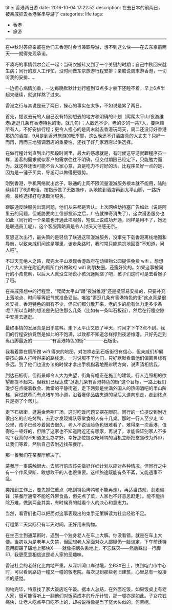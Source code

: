 title: 香港两日游
date: 2016-10-04 17:22:52
description: 在去日本的前两日，被亲戚抓去香港客串导游了
categories: life
tags:
- 香港
- 旅游
---

在中秋时答应亲戚在他们去香港时会当兼职导游，想不到这么快——在去东京前两天——就得兑现承诺。

不凑巧的事情偶尔会赶一起：当码农搬砖又到了一个关键的时期；自己中秋回来就生病；同行的友人工作忙，没时间做东京旅游行程安排；亲戚说周末游香港，一切听我的安排……

一边担心病情加重，一边每晚默默计划行程到12点多才躺下还睡不着，早上6点半起来继续，就这样熬了过来。

香港之行与其说是玩了两日，操心的事实在太多，不如说是累了两日。

首先，提议去玩的人自己没有特别想去的地方和明确的计划（爬爬太平山/夜游维港/逛逛几条有香港特色的街，就几句）；人数还不少，老的少的一共7人，要照顾所有人，不好安排行程；更令人担心的是周末就去香港玩两天，周二还没订好香港那边的酒店，9月是到香港旅游的旺季耶，这么晚还不订酒店真的大丈夫？只好一而再，再而三地强调酒店的重要性，还找了好几家酒店以供选择。

在做行程计划直到出行那段时间里，最大的感想就是，有时候这导游就跟程序员一样，游客的需求就似客户的需求往往不明确，但交付期限已经定下，只能勉力而为。就这样还很可能不合人家心意，真是吃力不讨好的活。比程序员好一点的是，因为是一锤子买卖，导游可以做得更强势。

刚到香港，手机网络就出岔子，联通的上网不限流量漫游服务根本就不能用，陆陆续续打了6通电话，按指示做了无数操作，从地铁到酒店再到太平山脚，一路折腾，最终选择打电话取消服务。

跟联通反映服务出现问题，他们从来都是否认。上次网络劫持塞广告如此（说是阿里云的问题，但威胁要向工信部投诉之后，广告就神奇消失了），这次漫游服务也如此（同行的一个亲戚也开通此项服务，短信上说成功开通，同样是用不了，她还是联通员工呢）。这个客服策略真是令人讨厌又倍感无奈。

反思这次出行，最失策的是轻信了联通这项漫游服务，没事先下载香港离线地图和导航，以致亲戚们问这是哪里、该走条路时，我时常只能尴尬地回答“不知道，问人吧”。

不过天无绝人之路，爬完太平山发现香港政府在动植物公园提供免费 wifi 。想想几个大人挤在附近的厕所门外蹭政府 wifi 刷朋友圈，还蛮好笑的。如果这事被同行的小孩觉察，以后大人就没立场说小孩沉迷网络了吧，孩子们这时可是去看猴子了哦。

在亲戚预想中的行程里，“爬爬太平山”跟“夜游维港”还是挺容易安排的，只要补充上落地点、时间等等细节就准备妥当。唯独“逛逛几条有香港特色的街”这点真是很难安排，香港特色的街有不少，但它们都分散开来，老的少的能有体力走多少条呢？所以当时的想法是先记住那么几条（比如有一条叫石板街），然后在行程空隙中安排去逛逛。

最终事情的发展真是出乎意料。走下太平山又歇了半天，时间才下午3点不到，我们的行程安排竟然是如此的不饱满，以致都不知道怎样撑到夜游维港。只好先走到离山脚最近的————“有香港特色的街”————石板街。

我看着靠在厕所蹭 wifi 得来的地图，对怎样走到石板街很有信心，但亲戚们却偏要按向路人打听得来的路线走。一时说服不了他们，只好默默看着他们偏离目标有多远。到了他们也没办法的时候才拿出手机指着地图辨明方向，说声请相信我。

到达石板街，但街景却令人大为失望，街角有幢正在施工的建筑，行人连照相的欲望都提不起来。但我们已经达成“逛逛几条有香港特色的街”这个目标，一路上我们漫步在点缀着教会、教堂的平静街道，走下两旁是坐满外国人的热闹酒吧的半山阶梯，穿过狭窄而有点堵车的小道，沿着奢侈品店夹道的皇后大道向东走，走到终点只是拐了个弯儿。

走下石板街，逛遍金紫荆广场，这时吃饭问题又摆在眼前。同行的一位提议到附近很出名的店吃烤鸭，去到才发现排队等堂食的人有十几桌。那时一行人至少走 10 公里，孩子已经吵着回去很久，老人不说话脸色也很难看了。难得来一次香港，值得吃一顿好的，但除了这家也不知道附近还有哪家，再说了，谁能保证别家人不多呢？我真的不知道怎么办才好，幸好那位提议吃烤鸭的当机立断把堂食改为外带，让我们等着，然后自己去附近找茶餐厅。

那一餐我们在茶餐厅解决了。

茶餐厅一事感触很大。去旅行前应该先做好详细计划以应对各种情况，但同行之中有一个作风果断、敢想敢干的人也很重要。这样旅途既能有条不紊，又能遇事不乱。

类推到工作上，要先抓住重点（吃到特色烤鸭和不能再走），再适当违规、剑走偏锋（茶餐厅通常不能吃外带食品，但先点了菜，人家也不好意思赶走）。能不能排除万难，做到两全其美，有时候真的就看个人的决心和意志力。

当然，看官们也可以把面对这事表现出的束手无策解读为社会经验不足。

行程第二天实际只有半天时间，正好用来购物。

在坐巴士到通菜街时，遇到一个独身老人在车上大解。你没看错，就是在车上大便。当初以为是老年人失禁，但回想老人家面对众人鄙疑仍一脸淡定，下车前还特意用脚碾了碾地上那块X——就像把烟头丢地上，不忘踩灭——然后踩出一行脚印，我更愿意相信这是老人家的恶趣味。

香港社会的老龄化比内地严重。从深圳湾口岸过境，坐B3X巴士，快到屯门市中心时，可以看到路边一幢又一幢的敬老院。每次见到那些老旧建筑，心里总有一股凄凉的感觉。

购物完毕，特意找了家大饭店吃午饭。据本人总结，在外面吃饭，如果饭桌上有老人家，很可能得听上一翻他们对饭菜成本的斤斤计较，那一顿亦是如此。子女花钱痛快，让老人吃点平日吃不上的，却被说得像是当了冤大头似的，何苦呢。